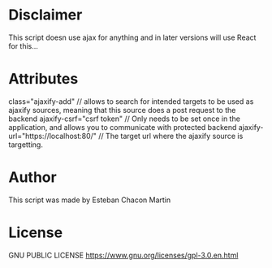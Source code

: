 # Disclaimer
This script doesn use ajax for anything and in later versions will use React for this...
# Attributes
class="ajaxify-add" // allows to search for intended targets to be used as ajaxify sources, meaning that this source does a post request to the backend
ajaxify-csrf="csrf token" // Only needs to be set once in the application, and allows you to communicate with protected backend
ajaxify-url="https://localhost:80/" // The target url where the ajaxify source is targetting.

# Author
This script was made by Esteban Chacon Martin
# License
GNU PUBLIC LICENSE https://www.gnu.org/licenses/gpl-3.0.en.html
